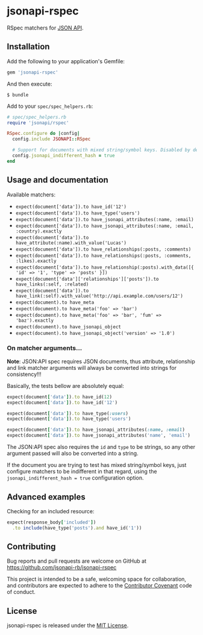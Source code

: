 # jsonapi-rspec

RSpec matchers for [JSON API](http://jsonapi.org).

## Installation

Add the following to your application's Gemfile:
```ruby
gem 'jsonapi-rspec'
```
And then execute:
```
$ bundle
```

Add to your `spec/spec_helpers.rb`:

```ruby
# spec/spec_helpers.rb
require 'jsonapi/rspec'

RSpec.configure do |config|
  config.include JSONAPI::RSpec

  # Support for documents with mixed string/symbol keys. Disabled by default.
  config.jsonapi_indifferent_hash = true
end
```

## Usage and documentation

Available matchers:

* `expect(document['data']).to have_id('12')`
* `expect(document['data']).to have_type('users')`
* `expect(document['data']).to have_jsonapi_attributes(:name, :email)`
* `expect(document['data']).to have_jsonapi_attributes(:name, :email, :country).exactly`
* `expect(document['data']).to have_attribute(:name).with_value('Lucas')`
* `expect(document['data']).to have_relationships(:posts, :comments)`
* `expect(document['data']).to have_relationships(:posts, :comments, :likes).exactly`
* `expect(document['data']).to have_relationship(:posts).with_data([{ 'id' => '1', 'type' => 'posts' }])`
* `expect(document['data']['relationships']['posts']).to have_links(:self, :related)`
* `expect(document['data']).to have_link(:self).with_value('http://api.example.com/users/12')`
* `expect(document).to have_meta`
* `expect(document).to have_meta('foo' => 'bar')`
* `expect(document).to have_meta('foo' => 'bar', 'fum' => 'baz').exactly`
* `expect(document).to have_jsonapi_object`
* `expect(document).to have_jsonapi_object('version' => '1.0')`

### On matcher arguments...

**Note**: JSON:API spec requires JSON documents, thus attribute, relationship
and link matcher arguments will always be converted into strings for
consistency!!!

Basically, the tests bellow are absolutely equal:

```ruby
expect(document['data']).to have_id(12)
expect(document['data']).to have_id('12')

expect(document['data']).to have_type(:users)
expect(document['data']).to have_type('users')

expect(document['data']).to have_jsonapi_attributes(:name, :email)
expect(document['data']).to have_jsonapi_attributes('name', 'email')
```

The JSON:API spec also requires the `id` and `type` to be strings, so any other
argument passed will also be converted into a string.

If the document you are trying to test has mixed string/symbol keys, just
configure matchers to be indifferent in that regard, using the
`jsonapi_indifferent_hash = true` configuration option.

## Advanced examples

Checking for an included resource:

```ruby
expect(response_body['included'])
  .to include(have_type('posts').and have_id('1'))
```
## Contributing

Bug reports and pull requests are welcome on GitHub at
https://github.com/jsonapi-rb/jsonapi-rspec

This project is intended to be a safe, welcoming space for collaboration, and
contributors are expected to adhere to the
[Contributor Covenant](http://contributor-covenant.org) code of conduct.

## License

jsonapi-rspec is released under the [MIT License](http://www.opensource.org/licenses/MIT).
